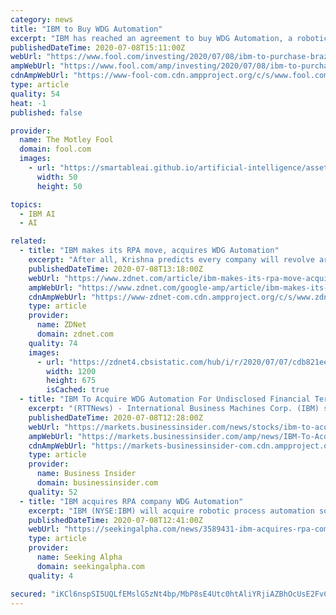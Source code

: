```yaml
---
category: news
title: "IBM to Buy WDG Automation"
excerpt: "IBM has reached an agreement to buy WDG Automation, a robotic process automation (RPA) company. The Brazilian company produces software based on artificial intelligence (AI) that"
publishedDateTime: 2020-07-08T15:11:00Z
webUrl: "https://www.fool.com/investing/2020/07/08/ibm-to-purchase-brazilian-ai-firm.aspx"
ampWebUrl: "https://www.fool.com/amp/investing/2020/07/08/ibm-to-purchase-brazilian-ai-firm.aspx"
cdnAmpWebUrl: "https://www-fool-com.cdn.ampproject.org/c/s/www.fool.com/amp/investing/2020/07/08/ibm-to-purchase-brazilian-ai-firm.aspx"
type: article
quality: 54
heat: -1
published: false

provider:
  name: The Motley Fool
  domain: fool.com
  images:
    - url: "https://smartableai.github.io/artificial-intelligence/assets/images/organizations/fool.com-50x50.jpg"
      width: 50
      height: 50

topics:
  - IBM AI
  - AI

related:
  - title: "IBM makes its RPA move, acquires WDG Automation"
    excerpt: "After all, Krishna predicts every company will revolve around AI. While Blue Prism ... Automation into its Cloud Pack for Automation. IBM also added that WDG Automation capabilities will be embedded into Watson AIOps and Cloud Pak for Multicloud Management."
    publishedDateTime: 2020-07-08T13:18:00Z
    webUrl: "https://www.zdnet.com/article/ibm-makes-its-rpa-move-acquires-wdg-automation/"
    ampWebUrl: "https://www.zdnet.com/google-amp/article/ibm-makes-its-rpa-move-acquires-wdg-automation/"
    cdnAmpWebUrl: "https://www-zdnet-com.cdn.ampproject.org/c/s/www.zdnet.com/google-amp/article/ibm-makes-its-rpa-move-acquires-wdg-automation/"
    type: article
    provider:
      name: ZDNet
      domain: zdnet.com
    quality: 74
    images:
      - url: "https://zdnet4.cbsistatic.com/hub/i/r/2020/07/07/cdb821ee-ec47-4cc9-8473-cc2c21e0adf4/thumbnail/1200x675/ce9d2a4355f6a9b4cb982a96bcaa3b38/galaxy-unpacked-aug-5.png"
        width: 1200
        height: 675
        isCached: true
  - title: "IBM To Acquire WDG Automation For Undisclosed Financial Terms - Quick Facts"
    excerpt: "(RTTNews) - International Business Machines Corp. (IBM) said Wednesday that it has agreed to acquire WDG Soluções Em Sistemas E Automação De"
    publishedDateTime: 2020-07-08T12:28:00Z
    webUrl: "https://markets.businessinsider.com/news/stocks/ibm-to-acquire-wdg-automation-for-undisclosed-financial-terms-quick-facts-1029376360"
    ampWebUrl: "https://markets.businessinsider.com/amp/news/IBM-To-Acquire-WDG-Automation-For-Undisclosed-Financial-Terms-Quick-Facts-1029376360"
    cdnAmpWebUrl: "https://markets-businessinsider-com.cdn.ampproject.org/c/s/markets.businessinsider.com/amp/news/IBM-To-Acquire-WDG-Automation-For-Undisclosed-Financial-Terms-Quick-Facts-1029376360"
    type: article
    provider:
      name: Business Insider
      domain: businessinsider.com
    quality: 52
  - title: "IBM acquires RPA company WDG Automation"
    excerpt: "IBM (NYSE:IBM) will acquire robotic process automation software company WDG Soluções Em Sistemas E Automação De Processos LTDA for undisclosed terms."
    publishedDateTime: 2020-07-08T12:41:00Z
    webUrl: "https://seekingalpha.com/news/3589431-ibm-acquires-rpa-company-wdg-automation"
    type: article
    provider:
      name: Seeking Alpha
      domain: seekingalpha.com
    quality: 4

secured: "iKCl6nspSI5UQLfEMslG5zNt4bp/MbP8sE4Utc0htAliYRjiAZBhOcUsE2FvCf+CijNfeCvdK1rOO/yg+xtHsbRLgCaLV9LHLXcJok4QF7TG2iamHuVoH5hd90BlvlvzRpldbFyN7fbXM7UkwB60dkafKKtDqNAIWfjuDWhCijmHb2gRKTIws4yfqVv5LAPTRQtDJdX186WRGXdEhDWoqZwl4/o38gFz9t++wd4k4eCdhRidveaFgMrOLpivnhhNxQpF2VMDh0uVTSVAol8mtvImoHQd22qg7ypU2tqJniPqjm+XSfBH/s8T4g4kQ4A3fTvFq2h1/I056H9PGBo5Vw==;I2HlG4caewsb/2W1XI5MPQ=="
---
```


